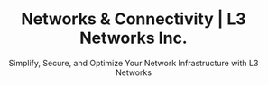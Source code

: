 ---
eleventyExcludeFromCollections: true
product: 'Managed Networks'
title: 'Networks & Connectivity | L3 Networks Inc.'
metaDesc: 'L3 Networks Inc. delivers advanced Managed Network solutions for businesses. Get SD-WAN, cloud networking, network security, and more.'
metaKeywords: 'Managed networks, Network services, Network operations, SD-WAN solutions, Cloud networking, Connectivity, Unified communications'
socialImage: /images/social/og_NetworksConnectivity.png
mainTitle: '<span class="text-teal-400">Networks & Connectivity</span>: Powering Your Business with Reliable, Secure Solutions'
subtitle: 'Simplify, Secure, and Optimize Your Network Infrastructure with L3 Networks'
prodtitle: |
  Why Partner with L3 for Networks & Connectivity?
prodbody: |
  Your network is the backbone of your business, connecting your teams, systems, and customers. But managing network complexity, ensuring security, and optimizing performance can be overwhelming. At L3 Networks, we provide managed network solutions that deliver seamless connectivity, robust security, and peak performance—so you can focus on growing your business while we handle the rest.

valueProps:
  - icon: /images/lucide/network.svg
    title: Unified Connectivity & Security
    description: Simplify network management with Managed SASE for seamless performance and protection.

  - icon: /images/lucide/zap.svg
    title: Optimized Network Performance
    description: Enhance reliability and speed with Managed SD-WAN solutions.

  - icon: /images/lucide/lock-keyhole.svg
    title: Secure Remote Access
    description: Enable safe, encrypted connections for remote users with Secure Gateway Services.

  - icon: /images/lucide/cloudy.svg
    title: Scalable Cloud Networking
    description: Seamlessly connect and secure your cloud environments with Microsoft Azure and Entra Networking.

keyprodsTitle: 'Solutions Designed to Keep Your Business Connected'
keyprodsBody: |
  We provide tailored network solutions to ensure your business stays connected, secure, and productive.

keyprods:
  - title: ISP | UCaaS | Contact Center Solutions
    info: Streamline Internet Connectivity, Communication, and Customer Contact
    paragraph: >
      Deliver reliable internet, unified communications, and scalable contact center solutions to optimize operations and enhance customer experiences.

  - title: Managed SASE
    info: Unified Connectivity and Security
    paragraph: >
      Simplify network and security management with a single solution. Our Managed SASE ensures seamless performance and robust protection for hybrid work environments.

  - title: Managed SD-WAN
    info: Optimize Network Performance and Security
    paragraph: >
      Boost network agility and reliability with Managed SD-WAN. We deliver intelligent routing, enhanced security, and centralized management for peak performance.

  - title: Microsoft Azure | Entra Networking
    info: Secure Networking for Cloud Environments
    paragraph: >
      Safely connect and manage access to Microsoft cloud environments. Our Azure and Entra Networking solutions ensure secure, efficient, and scalable cloud operations.

  - title: Secure Gateway Services
    info: Seamless, Secure Access to Cloud Providers
    paragraph: >
      Enable enterprise-grade connectivity to cloud providers with Secure Gateway Services. We deliver performance, security, and reliability for hybrid and multi-cloud environments.

  - title: Secure Remote Access
    info: Safe, Encrypted Access for Remote Teams
    paragraph: >
      Empower your remote workforce with secure, encrypted access to corporate resources. Our solution ensures productivity and protection, no matter where your team works.

vendorsTitle: Trusted by the Best, Built for You
vendorsBody: |
  We partner with industry-leading vendors to deliver cutting-edge network and connectivity solutions.

vendorsLogos:
  - src: /images/products/logos/logo-fortinet.svg
    alt: "Fortinet Network Security logo"
  - src: /images/products/logos/logo-hpe.svg
    alt: "Hewlett Packard Enterprise (HPE) logo"
  - src: /images/products/logos/logo-ruckus.svg
    alt: "Ruckus Networks Wireless Solutions logo"
  - src: /images/products/logos/logo-aruba.svg
    alt: "Aruba Networking Solutions logo"
  - src: /images/products/logos/logo-ericsson.svg
    alt: "Ericsson Telecom Infrastructure logo"
  - src: /images/products/logos/logo-dialpad.svg
    alt: "Dialpad Business Communications logo"
  - src: /images/products/logos/logo-ringcentral.svg
    alt: "RingCentral Cloud Communications logo"
  - src: /images/products/logos/logo-teams.svg
    alt: "Microsoft Teams Collaboration Platform logo"
  - src: /images/products/logos/logo-entra.svg
    alt: "Microsoft Entra Identity & Access Management logo"

---